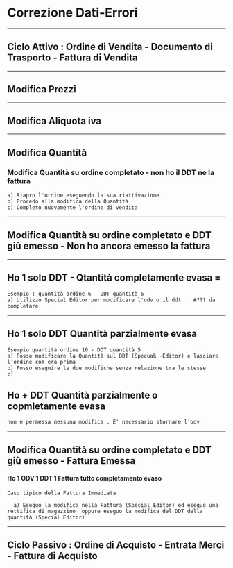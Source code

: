 # Correzione Dati-Errori

---

## Ciclo Attivo : Ordine di Vendita - Documento di Trasporto - Fattura di Vendita

---

## Modifica Prezzi

---

## Modifica Aliquota iva

---

## Modifica Quantità

### Modifica Quantità su ordine completato - non ho il DDT ne la fattura

```
a) Riapro l'ordine eseguendo la sua riattivazione
b) Procedo alla modifica della Quantità
c) Completo nuovamente l'ordine di vendita 
```

---

## Modifica Quantità su ordine completato e DDT giù emesso - Non ho ancora emesso la fattura

---

## Ho 1 solo DDT - Qtantità completamente evasa =

```
Esempio : quantità ordine 6 - DDT quantità 6
a) Utilizzo Special Editor per modificare l'odv o il ddt    #??? da completare
```

---

## Ho 1 solo DDT Quantità parzialmente evasa

```
Esempio quantità ordine 10 - DDT quantità 5
a) Posso modificare la Quantità sul DDT (Specuak -Editor) e lasciare l'ordine com'era prima
b) Posso eseguire le due modifiche senza relazione tra le stesse
c)
```

## Ho + DDT Quantità parzialmente o copmletamente evasa

```
non è permessa nessuna modifica . E' necessario stornare l'odv
```

---

## Modifica Quantità su ordine completato e DDT giù emesso - Fattura Emessa

#### Ho 1 ODV 1 DDT 1 Fattura tutto completamento evaso

```
Caso tipico della Fattura Immediata
  
  a) Eseguo la modifica nella Fattura (Special Editor) ed eseguo una rettifica di magazzino  oppure eseguo la modifica del DDT della quantità (Special Editor)
```

---

## Ciclo Passivo : Ordine di Acquisto - Entrata Merci - Fattura di Acquisto 